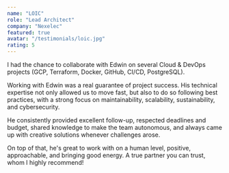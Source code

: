 ```yaml
---
name: "LOIC"
role: "Lead Architect"
company: "Nexelec"
featured: true
avatar: "/testimonials/loic.jpg"
rating: 5
---
```


I had the chance to collaborate with Edwin on several Cloud & DevOps projects (GCP, Terraform, Docker, GitHub, CI/CD, PostgreSQL).

Working with Edwin was a real guarantee of project success. His technical expertise not only allowed us to move fast, but also to do so following best practices, with a strong focus on maintainability, scalability, sustainability, and cybersecurity.

He consistently provided excellent follow-up, respected deadlines and budget, shared knowledge to make the team autonomous, and always came up with creative solutions whenever challenges arose.

On top of that, he's great to work with on a human level, positive, approachable, and bringing good energy. A true partner you can trust, whom I highly recommend!